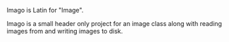 Imago is Latin for "Image".

Imago is a small header only project for an image class along with
reading images from and writing images to disk.
